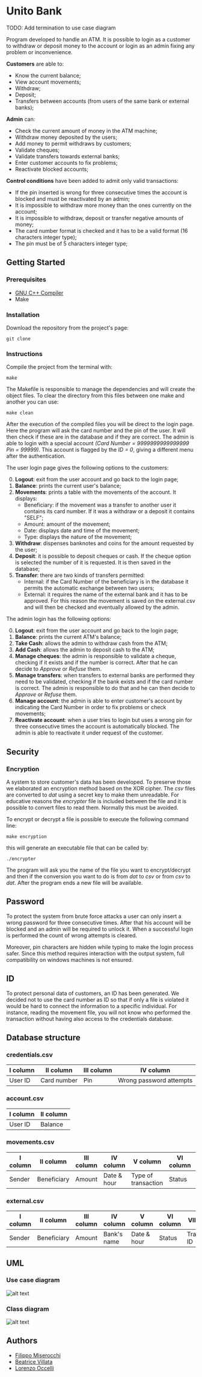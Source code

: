 # Unito Bank


TODO:
Add termination to use case diagram

Program developed to handle an ATM. It is possible to login as a customer to withdraw or deposit money to the account or login as an admin fixing any problem or inconvenience.

**Customers** are able to:
* Know the current balance;
* View account movements;
* Withdraw;
* Deposit;
* Transfers between accounts (from users of the same bank or external banks);

**Admin** can:

* Check the current amount of money in the ATM machine;
* Withdraw money deposited by the users;
* Add money to permit withdraws by customers;
* Validate cheques;
* Validate transfers towards external banks;
* Enter customer accounts to fix problems;
* Reactivate blocked accounts;

**Control conditions** have been added to admit only valid transactions:
* If the pin inserted is wrong for three consecutive times the account is blocked and must be reactivated by an admin;
* It is impossible to withdraw more money than the ones currently on the account;
* It is impossible to withdraw, deposit or transfer negative amounts of money;
* The card number format is checked and it has to be a valid format (16 characters integer type);
* The pin must be of 5 characters integer type;

## Getting Started

### Prerequisites
* [GNU C++ Compiler](https://www3.ntu.edu.sg/home/ehchua/programming/cpp/gcc_make.html)
* Make

### Installation

Download the repository from the project's page:
```
git clone
```
### Instructions
Compile the project from the terminal with:
```
make
```
The Makefile is responsible to manage the dependencies and will create the object files.
To clear the directory from this files between one make and another you can use:
```
make clean
```
After the execution of the compiled files
you will be direct to the login page.
Here the program will ask the card number and the pin of the user. It will then check if these are in the database and if they are correct.
The admin is able to login with a special account *(Card Number = 9999999999999999 Pin = 99999)*. This account is flagged by the *ID = 0*, giving a different menu after the authentication.

The user login page gives the following options to the customers:

0. **Logout**: exit from the user account and go back to the login page;
1. **Balance**: prints the current user's balance;
2. **Movements**: prints a table with the movements of the account. It displays:  
   * Beneficiary: if the movement was a transfer to another user it contains its card number. If it was a withdraw or a deposit it contains "SELF";
   * Amount: amount of the movement;
   * Date: displays date and time of the movement;
   * Type: displays the nature of the movement;
3. **Withdraw**: dispenses banknotes and coins for the amount requested by the user;
4. **Deposit**: it is possible to deposit cheques or cash. If the cheque option is selected the number of it is requested. It is then saved in the database;
5. **Transfer**: there are two kinds of transfers permitted:
   * Internal: if the Card Number of the beneficiary is in the database it permits the automatic exchange between two users;
   * External: it requires the name of the external bank and it has to be approved. For this reason the movement is saved on the external.csv and will then be checked and eventually allowed by the admin.


The admin login has the following options:

0. **Logout**: exit from the user account and go back to the login page;
1. **Balance**: prints the current ATM's balance;
2. **Take Cash**: allows the admin to withdraw cash from the ATM;
3. **Add Cash**: allows the admin to deposit cash to the ATM;
4. **Manage cheques**: the admin is responsible to validate a cheque, checking if it exists and if the number is correct. After that he can decide to *Approve* or *Refuse* them.
5. **Manage transfers**: when transfers to external banks are performed they need to be validated, checking if the bank exists and if the card number is correct. The admin is responsible to do that and he can then decide to *Approve* or *Refuse* them.
6. **Manage account**: the admin is able to enter customer's account by indicating the Card Number in order to fix problems or check movements;
7. **Reactivate account**: when a user tries to login but uses a wrong pin for three consecutive times the account is automatically blocked. The admin is able to reactivate it under request of the customer.

## Security

### Encryption

A system to store customer's data has been developed. To preserve those we elaborated an encryption method based on the XOR cipher.
The *csv* files are converted to *dat* using a secret key to make them unreadable.
For educative reasons the *encrypter* file is included between the file and it is possible to convert files to read them. Normally this must be avoided.

To encrypt or decrypt a file is possible to execute the following command line:
```
make encryption
```
this will generate an executable file that can be called by:
```
./encrypter
```
The program will ask you the name of the file you want to encrypt/decrypt and then if the conversion you want to do is from *dat* to *csv* or from *csv* to *dat*.
After the program ends a new file will be available.

## Password

To protect the system from brute force attacks a user can only insert a wrong password for three consecutive times. After that his account will be blocked and an admin will be required to unlock it. When a successful login is performed the count of wrong attempts is cleared.

Moreover, pin characters are hidden while typing to make the login process safer. Since this method requires interaction with the output system, full compatibility on windows machines is not ensured.

## ID

To protect personal data of customers, an ID has been generated. We decided not to use the card number as ID so that if only a file is violated it would be hard to connect the information to a specific individual. For instance, reading the movement file, you will not know who performed the transaction without having also access to the credentials database.

## Database structure

### credentials.csv

| I column | II column   | III column | IV column               |
|----------|-------------|------------|-------------------------|
| User ID     | Card number | Pin        | Wrong password attempts |

### account.csv

| I column | II column |
|----------|-----------|
| User ID  | Balance   |

### movements.csv

| I column | II column   | III column | IV column     | V column            | VI column | VII column     |
|----------|-------------|------------|---------------|---------------------|-----------|----------------|
| Sender    | Beneficiary | Amount     | Date & hour | Type of transaction | Status    | Transaction ID |

### external.csv

| I column | II column   | III column | IV column   | V column    | VI column | VII column     |
|----------|-------------|------------|-------------|-------------|-----------|----------------|
| Sender     | Beneficiary | Amount     | Bank's name | Date & hour | Status    | Transaction ID |

## UML

### Use case diagram

![alt text](https://github.com/hbar-boi/Bancomat/blob/master/docs/Use_case_diagram.png?raw=true)

### Class diagram

![alt text](https://github.com/hbar-boi/Bancomat/blob/master/docs/Class_diagram.png?raw=true)



## Authors
* [Filippo Miserocchi](https://github.com/hbar-boi)
* [Beatrice Villata](https://github.com/beavillata)
* [Lorenzo Occelli](https://github.com/LoryOccy)

